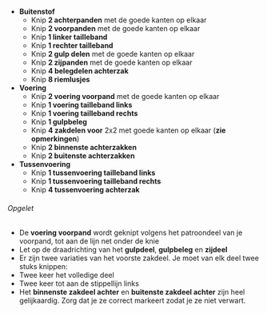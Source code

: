 - **Buitenstof**
  - Knip **2 achterpanden** met de goede kanten op elkaar
  - Knip **2 voorpanden** met de goede kanten op elkaar
  - Knip **1 linker tailleband**
  - Knip **1 rechter tailleband**
  - Knip **2 gulp delen** met de goede kanten op elkaar
  - Knip **2 zijpanden** met de goede kanten op elkaar
  - Knip **4 belegdelen achterzak**
  - Knip **8 riemlusjes**
- **Voering**
  - Knip **2 voering voorpand** met de goede kanten op elkaar
  - Knip **1 voering tailleband links**
  - Knip **1 voering tailleband rechts**
  - Knip **1 gulpbeleg**
  - Knip **4 zakdelen voor** 2x2 met goede kanten op elkaar (**zie opmerkingen**)
  - Knip **2 binnenste achterzakken**
  - Knip **2 buitenste achterzakken**
- **Tussenvoering**
  - Knip **1 tussenvoering tailleband links**
  - Knip **1 tussenvoering tailleband rechts**
  - Knip **4 tussenvoering achterzak**

<Warning>

###### Opgelet

- De **voering voorpand** wordt geknipt volgens het patroondeel van je voorpand, tot aan de lijn net onder de knie
- Let op de draadrichting van het **gulpdeel**, **gulpbeleg** en **zijdeel**
- Er zijn twee variaties van het voorste zakdeel. Je moet van elk deel twee stuks knippen:
- Twee keer het volledige deel
- Twee keer tot aan de stippellijn links
- Het **binnenste zakdeel achter** en **buitenste zakdeel achter** zijn heel gelijkaardig. Zorg dat je ze correct markeert zodat je ze niet verwart.

</Warning>
